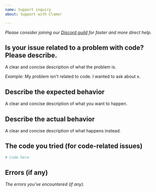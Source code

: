 ```yaml
---
name: Support inquiry
about: Support with Clamor

---
```


*Please consider joining our [Discord guild](https://discord.gg/HbKGrVT) for faster and more direct help.*

## Is your issue related to a problem with code? Please describe.

A clear and concise description of what the problem is.

_Example:_ My problem isn't related to code. I wanted to ask about x.

## Describe the expected behavior

A clear and concise description of what you want to happen.

## Describe the actual behavior

A clear and concise description of what happens instead.

## The code you tried (for code-related issues)

```python
# Code here
```

## Errors (if any)

_The errors you've encountered (if any)._
